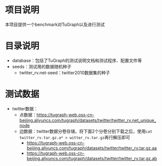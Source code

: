 # 项目说明

本项目提供一个benchmark对TuGraph以及进行测试

# 目录说明

- database：包括了TuGraph的测试说明文档和测试程序、配置文件等
- seeds：测试用的数据随机种子
  - twitter_rv.net-seed：twitter2010数据集的种子

# 测试数据

- twitter数据：
  - 点数据：https://tugraph-web.oss-cn-beijing.aliyuncs.com/tugraph/datasets/twitter/twitter_rv.net_unique_node
  - 边数据：twitter数据分卷存储，将下面2个分卷分别下载之后，使用`cat twitter_rv.tar.gz.a* > witter_rv.tar.gz`再行解压即可
    - https://tugraph-web.oss-cn-beijing.aliyuncs.com/tugraph/datasets/twitter/twitter_rv.tar.gz.aa
    - https://tugraph-web.oss-cn-beijing.aliyuncs.com/tugraph/datasets/twitter/twitter_rv.tar.gz.ab